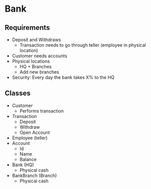 # Bank
## Requirements
- Deposit and Withdraws
  - Transaction needs to go through teller (employee in physical location)
- Customer needs accounts
- Physical locations
  - HQ + Branches
  - Add new branches
- Security: Every day the bank takes X% to the HQ

## Classes
- Customer
  - Performs transaction
- Transaction
    - Deposit
    - Withdraw
    - Open Account
- Employee (teller)
- Account
  - Id
  - Name
  - Balance
- Bank (HQ)
  - Physical cash
- BankBranch (Branch)
  - Physical cash

